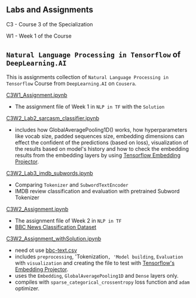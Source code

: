 ## Labs and Assignments
C3 - Course 3 of the Specialization

W1 - Week 1 of the Course

## `Natural Language Processing in Tensorflow` of `DeepLearning.AI`
This is assignments collection of `Natural Language Processing in Tensorflow` Course from `DeepLearning.AI` on `Cousera`.

[C3W1_Assignment.ipynb](C3W21_Assignment.ipynb)
- The assignment file of Week 1 in `NLP in TF` with the `Solution`

[C3W2_Lab2_sarcasm_classifier.ipynb](C3W2_Lab2_sarcasm_classifier.ipynb) 
- includes how GlobalAveragePooling1D() works, 
  how hyperparameters like vocab size, padded sequences size, embedding dimensions can effect the confident of the predictions (based on loss),
  visualization of the results based on model's history 
  and how to check the embedding results from the embedding layers by using [Tensorflow Embedding Projector](https://projector.tensorflow.org/).
  
[C3W2_Lab3_imdb_subwords.ipynb](C3W2_Lab3_imdb_subwords.ipynb)
- Comparing `Tokenizer` and `SubwordTextEncoder`
- IMDB review classification and evaluation with pretrained Subword Tokenizer

[C3W2_Assignment.ipynb](C3W2_Assignment.ipynb)
- The assignment file of Week 2 in `NLP in TF`
- [BBC News Classification Dataset](https://www.kaggle.com/c/learn-ai-bbc/overview)

[C3W2_Assignment_withSolution.ipynb](C3W2_Assignment_withSolution.ipynb)
- need ot use [bbc-text.csv](bbc-text.csv)
- includes `preprocessing`, 'Tokenization`, 'Model building`, `Evaluation` with `visualization` and creating the file to test with [Tensorflow's Embedding Projector](https://projector.tensorflow.org/).
- uses the `Embedding`, `GlobalAveragePooling1D` and `Dense` layers only.
- compiles with `sparse_categorical_crossentropy` loss function and `adam` optimizer.
